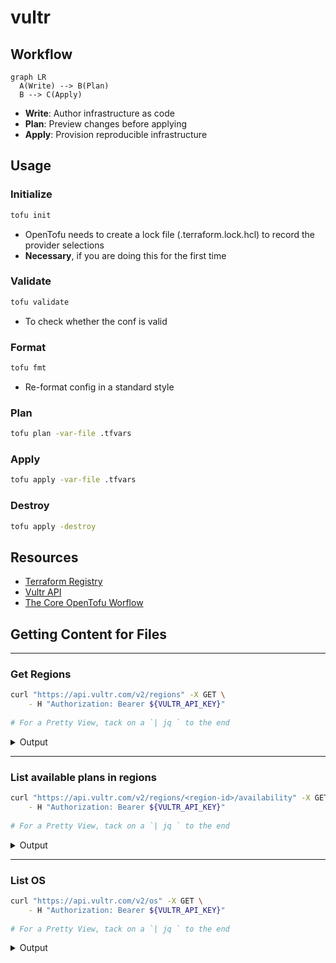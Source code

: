 # vultr

## Workflow
```mermaid
graph LR
  A(Write) --> B(Plan)
  B --> C(Apply)
```

- **Write**: Author infrastructure as code
- **Plan**: Preview changes before applying
- **Apply**: Provision reproducible infrastructure

## Usage
### Initialize
```bash
tofu init
```
- OpenTofu needs to create a lock file (.terraform.lock.hcl) to record the provider selections
- **Necessary**, if you are doing this for the first time

### Validate
```bash
tofu validate
```
- To check whether the conf is valid

### Format
```bash
tofu fmt
```
- Re-format config in a standard style

### Plan
```bash
tofu plan -var-file .tfvars
```

### Apply
```bash
tofu apply -var-file .tfvars
```

### Destroy
```bash
tofu apply -destroy 
```


## Resources
- [Terraform Registry](https://registry.terraform.io/providers/vultr/vultr/latest/docs/resources/instance#import)
- [Vultr API](https://www.vultr.com/api/)
- [The Core OpenTofu Worflow](https://opentofu.org/docs/intro/core-workflow)

## Getting Content for Files

---

### Get Regions
```sh
curl "https://api.vultr.com/v2/regions" -X GET \
    - H "Authorization: Bearer ${VULTR_API_KEY}"
    
# For a Pretty View, tack on a `| jq ` to the end
```

<details>
<Summary> Output</Summary>
```txt
{
  "regions": [
    {
      "id": "ams",
      "city": "Amsterdam",
      "country": "NL",
      "continent": "Europe",
      "options": [
        "ddos_protection",
        "block_storage_storage_opt",
        "block_storage_high_perf",
        "load_balancers",
        "kubernetes"
      ]
    },
    ...
    ],
    ....
}
```
</details>

---

### List available plans in regions
```sh
curl "https://api.vultr.com/v2/regions/<region-id>/availability" -X GET \
    - H "Authorization: Bearer ${VULTR_API_KEY}"
    
# For a Pretty View, tack on a `| jq ` to the end
```

<details>
<Summary> Output</Summary>
```txt
{
  "available_plans": [
    "vbm-4c-32gb",
    "vbm-6c-32gb",
    "vc2-1c-1gb",
    "vc2-1c-2gb",
    "vc2-2c-2gb",
    "vc2-2c-4gb",
    "vc2-4c-8gb",
    ...
    ]
}
```
</details>

---

### List OS
```sh
curl "https://api.vultr.com/v2/os" -X GET \
    - H "Authorization: Bearer ${VULTR_API_KEY}"
    
# For a Pretty View, tack on a `| jq ` to the end
```

<details>
<Summary> Output</Summary>
```txt
{
  "os": [
    {
      "id": 124,
      "name": "Windows 2012 R2 Standard x64",
      "arch": "x64",
      "family": "windows"
    },
    {
      "id": 159,
      "name": "Custom",
      "arch": "x64",
      "family": "iso"
    },
    {
      "id": 164,
      "name": "Snapshot",
      "arch": "x64",
      "family": "snapshot"
    },
    {
      "id": 167,
      "name": "CentOS 7 x64",
      "arch": "x64",
      "family": "centos"
    },
	...
	]...
}
```
</details>
